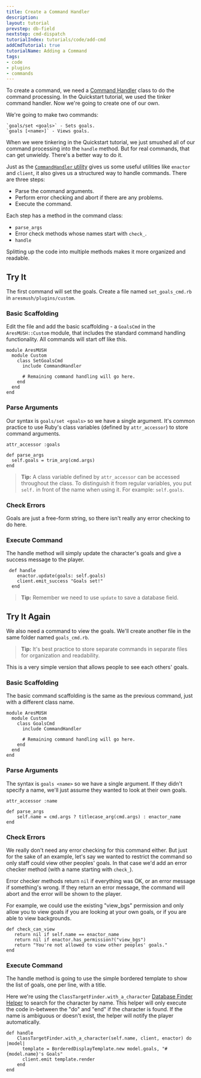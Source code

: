 ```yaml
---
title: Create a Command Handler
description:
layout: tutorial
prevstep: db-field
nextstep: cmd-dispatch
tutorialIndex: tutorials/code/add-cmd
addCmdTutorial: true
tutorialName: Adding a Command
tags: 
- code
- plugins
- commands
---
```


To create a command, we need a [Command Handler](/tutorials/code/commands) class to do the command processing.  In the Quickstart tutorial, we used the tinker command handler.  Now we're going to create one of our own.

We're going to make two commands:

    `goals/set <goals>` - Sets goals.
    `goals [<name>]` - Views goals.

When we were tinkering in the Quickstart tutorial, we just smushed all of our command processing into the `handle` method.  But for real commands, that can get unwieldy.  There's a better way to do it.

Just as the [`CommandHandler` utility](/tutorials/code/commands) gives us some useful utilities like `enactor` and `client`, it also gives us a structured way to handle commands.  There are three steps:

* Parse the command arguments.
* Perform error checking and abort if there are any problems.
* Execute the command.

Each step has a method in the command class:

* `parse_args`
* Error check methods whose names start with `check_`.
* `handle`

Splitting up the code into multiple methods makes it more organized and readable.

## Try It

The first command will set the goals.  Create a file named `set_goals_cmd.rb` in `aresmush/plugins/custom`.

### Basic Scaffolding

Edit the file and add the basic scaffolding - a `GoalsCmd` in the `AresMUSH::Custom` module, that includes the standard command handling functionality.  All commands will start off like this.

    module AresMUSH
      module Custom
        class SetGoalsCmd
          include CommandHandler
          
          # Remaining command handling will go here.
        end
      end
    end

### Parse Arguments

Our syntax is `goals/set <goals>` so we have a single argument.  It's common practice to use Ruby's class variables (defined by `attr_accessor`) to store command arguments.

    attr_accessor :goals
    
    def parse_args
      self.goals = trim_arg(cmd.args)
    end

> <i class="fa fa-info-circle"></i> **Tip:** A class variable defined by `attr_accessor` can be accessed throughout the class.  To distinguish it from regular variables, you put `self.` in front of the name when using it.  For example:  `self.goals`.

### Check Errors

Goals are just a free-form string, so there isn't really any error checking to do here.

### Execute Command

The handle method will simply update the character's goals and give a success message to the player.
  
     def handle
        enactor.update(goals: self.goals)
        client.emit_success "Goals set!"
      end          

> <i class="fa fa-info-circle"></i> **Tip:** Remember we need to use `update` to save a database field.  

## Try It Again

We also need a command to view the goals.  We'll create another file in the same folder named `goals_cmd.rb`.

> <i class="fa fa-info-circle"></i> **Tip:** It's best practice to store separate commands in separate files for organization and readability.

This is a very simple version that allows people to see each others' goals.

### Basic Scaffolding

The basic command scaffolding is the same as the previous command, just with a different class name.

    module AresMUSH
      module Custom
        class GoalsCmd
          include CommandHandler
          
          # Remaining command handling will go here.
        end
      end
    end

### Parse Arguments

The syntax is `goals <name>` so we have a single argument.  If they didn't specify a name, we'll just assume they wanted to look at their own goals.

    attr_accessor :name
          
    def parse_args
        self.name = cmd.args ? titlecase_arg(cmd.args) : enactor_name
    end

### Check Errors

We really don't need any error checking for this command either.  But just for the sake of an example, let's say we wanted to restrict the command so only staff could view other peoples' goals.  In that case we'd add an error checker method (with a name starting with `check_`).  

Error checker methods return `nil` if everything was OK, or an error message if something's wrong.  If they return an error message, the command will abort and the error will be shown to the player.

For example, we could use the existing "view_bgs" permission and only allow you to view goals if you are looking at your own goals, or if you are able to view backgrounds.

      
    def check_can_view
       return nil if self.name == enactor_name
       return nil if enactor.has_permission?("view_bgs")
       return "You're not allowed to view other peoples' goals."
    end

### Execute Command

The handle method is going to use the simple bordered template to show the list of goals, one per line, with a title.

Here we're using the `ClassTargetFinder.with_a_character` [Database Finder Helper](/tutorials/code/database) to search for the character by name.  This helper will only execute the code in-between the "do" and "end" if the character is found.  If the name is ambiguous or doesn't exist, the helper will notify the player automatically.
   
    def handle
        ClassTargetFinder.with_a_character(self.name, client, enactor) do |model|
          template = BorderedDisplayTemplate.new model.goals, "#{model.name}'s Goals"
          client.emit template.render     
        end
    end